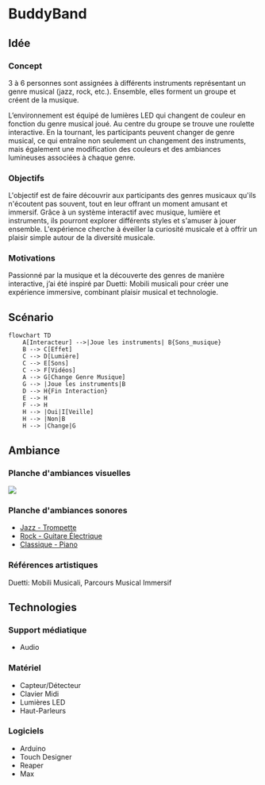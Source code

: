 # BuddyBand
## Idée
### Concept
3 à 6 personnes sont assignées à différents instruments représentant un genre musical (jazz, rock, etc.). Ensemble, elles forment un groupe et créent de la musique.

L’environnement est équipé de lumières LED qui changent de couleur en fonction du genre musical joué. Au centre du groupe se trouve une roulette interactive. En la tournant, les participants peuvent changer de genre musical, ce qui entraîne non seulement un changement des instruments, mais également une modification des couleurs et des ambiances lumineuses associées à chaque genre.

### Objectifs
L'objectif est de faire découvrir aux participants des genres musicaux qu'ils n'écoutent pas souvent, tout en leur offrant un moment amusant et immersif. Grâce à un système interactif avec musique, lumière et instruments, ils pourront explorer différents styles et s'amuser à jouer ensemble. L'expérience cherche à éveiller la curiosité musicale et à offrir un plaisir simple autour de la diversité musicale.

### Motivations
Passionné par la musique et la découverte des genres de manière interactive, j’ai été inspiré par Duetti: Mobili musicali pour créer une expérience immersive, combinant plaisir musical et technologie.

## Scénario
````mermaid
flowchart TD
    A[Interacteur] -->|Joue les instruments| B{Sons_musique}
    B --> C[Effet]
    C --> D[Lumière]
    C --> E[Sons]
    C --> F[Vidéos]
    A --> G[Change Genre Musique]
    G --> |Joue les instruments|B
    D --> H{Fin Interaction}
    E --> H
    F --> H
    H --> |Oui|I[Veille]
    H --> |Non|B
    H --> |Change|G
````

## Ambiance
### Planche d'ambiances visuelles
<img src="https://lh4.googleusercontent.com/nFn-T_Yr9ymG_vMq0TOesnAoKBoVv5d2FS_fjJEsLjKl8TUPM9EEY0JVFB3aG_NJcxDldrwbguIYA661Uq-8OFIuRjP9yejWl0Joi0G0AAfX0LH4__oFTjmcXWPK6pXTQJpJT9jQKaG4"></img>

### Planche d'ambiances sonores

- [Jazz - Trompette](https://www.youtube.com/watch?v=US2uDbkiMPQ)
- [Rock - Guitare Électrique](https://www.youtube.com/watch?v=LTeW10EefKI)
- [Classique - Piano](https://www.youtube.com/watch?v=xejeEtdfgZY)


### Références artistiques
Duetti: Mobili Musicali, Parcours Musical Immersif

## Technologies
### Support médiatique
- Audio

### Matériel
- Capteur/Détecteur
- Clavier Midi
- Lumières LED
- Haut-Parleurs

### Logiciels
- Arduino
- Touch Designer
- Reaper
- Max
